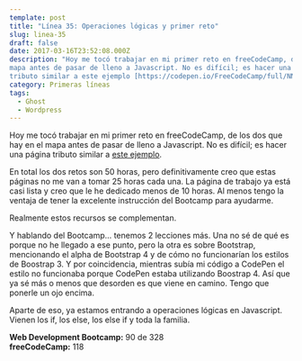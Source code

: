 ```yaml
---
template: post
title: "Línea 35: Operaciones lógicas y primer reto"
slug: linea-35
draft: false
date: 2017-03-16T23:52:08.000Z
description: "Hoy me tocó trabajar en mi primer reto en freeCodeCamp, de los dos que hay en el
mapa antes de pasar de lleno a Javascript. No es difícil; es hacer una página
tributo similar a este ejemplo [https://codepen.io/FreeCodeCamp/full/NNvBQW/]."
category: Primeras líneas
tags:
  - Ghost
  - Wordpress
---
```

Hoy me tocó trabajar en mi primer reto en freeCodeCamp, de los dos que hay en el mapa antes de pasar de lleno a Javascript. No es difícil; es hacer una página tributo similar a [este ejemplo](https://codepen.io/FreeCodeCamp/full/NNvBQW/).

 En total los dos retos son 50 horas, pero definitivamente creo que estas páginas no me van a tomar 25 horas cada una. La página de trabajo ya está casi lista y creo que le he dedicado menos de 10 horas. Al menos tengo la ventaja de tener la excelente instrucción del Bootcamp para ayudarme.

 Realmente estos recursos se complementan.

 Y hablando del Bootcamp… tenemos 2 lecciones más. Una no sé de qué es porque no he llegado a ese punto, pero la otra es sobre Bootstrap, mencionando el alpha de Bootstrap 4 y de cómo no funcionarían los estilos de Boostrap 3. Y por coincidencia, mientras subía mi código a CodePen el estilo no funcionaba porque CodePen estaba utilizando Boostrap 4. Así que ya sé más o menos que desorden es que viene en camino. Tengo que ponerle un ojo encima.

 Aparte de eso, ya estamos entrando a operaciones lógicas en Javascript. Vienen los if, los else, los else if y toda la familia.

 **Web Development Bootcamp:** 90 de 328  
 **freeCodeCamp:** 118

 
